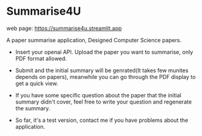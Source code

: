 # Summarise4U

web page: https://summarise4u.streamlit.app

A paper summarise application, Designed Computer Science papers.

- Insert your openai API. Upload the paper you want to summarise, only PDF format allowed.

- Submit and the initial summary will be genrated(It takes few munites depends on papers), meanwhile you can go through the PDF display to get a quick view.

- If you have some specific question about the paper that the initial summary didn't cover, feel free to write your question and regenerate the summary.

* So far, it's a test version, contact me if you have problems about the application.

